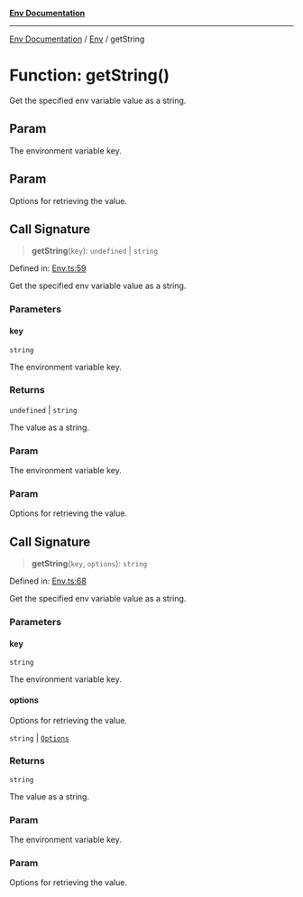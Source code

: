 [**Env Documentation**](../../README.md)

***

[Env Documentation](../../README.md) / [Env](../README.md) / getString

# Function: getString()

Get the specified env variable value as a string.

## Param

The environment variable key.

## Param

Options for retrieving the value.

## Call Signature

> **getString**(`key`): `undefined` \| `string`

Defined in: [Env.ts:59](https://github.com/stonemjs/env/blob/0f18502ac1c79248db96a2e62a62648f583cf9e8/src/Env.ts#L59)

Get the specified env variable value as a string.

### Parameters

#### key

`string`

The environment variable key.

### Returns

`undefined` \| `string`

The value as a string.

### Param

The environment variable key.

### Param

Options for retrieving the value.

## Call Signature

> **getString**(`key`, `options`): `string`

Defined in: [Env.ts:68](https://github.com/stonemjs/env/blob/0f18502ac1c79248db96a2e62a62648f583cf9e8/src/Env.ts#L68)

Get the specified env variable value as a string.

### Parameters

#### key

`string`

The environment variable key.

#### options

Options for retrieving the value.

`string` | [`Options`](../../declarations/interfaces/Options.md)

### Returns

`string`

The value as a string.

### Param

The environment variable key.

### Param

Options for retrieving the value.
